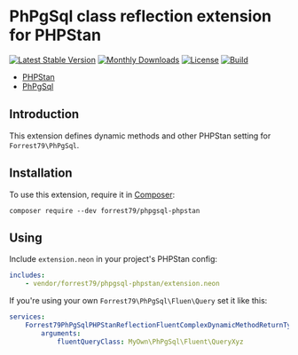 # PhPgSql class reflection extension for PHPStan

[![Latest Stable Version](https://poser.pugx.org/forrest79/phpgsql-phpstan/v)](//packagist.org/packages/forrest79/phpgsql-phpstan)
[![Monthly Downloads](https://poser.pugx.org/forrest79/phpgsql-phpstan/d/monthly)](//packagist.org/packages/forrest79/phpgsql-phpstan)
[![License](https://poser.pugx.org/forrest79/phpgsql-phpstan/license)](//packagist.org/packages/forrest79/phpgsql-phpstan)
[![Build](https://github.com/forrest79/PhPgSql-PHPStan/actions/workflows/build.yml/badge.svg?branch=master)](https://github.com/forrest79/PhPgSql-PHPStan/actions/workflows/build.yml)

* [PHPStan](https://github.com/phpstan/phpstan)
* [PhPgSql](https://github.com/forrest79/PhPgSql)

## Introduction

This extension defines dynamic methods and other PHPStan setting for `Forrest79\PhPgSql`.

## Installation

To use this extension, require it in [Composer](https://getcomposer.org/):

```
composer require --dev forrest79/phpgsql-phpstan
```

## Using

Include `extension.neon` in your project's PHPStan config:

```yaml
includes:
    - vendor/forrest79/phpgsql-phpstan/extension.neon
```

If you're using your own `Forrest79\PhPgSql\Fluen\Query` set it like this:

```yaml
services:
    Forrest79PhPgSqlPHPStanReflectionFluentComplexDynamicMethodReturnTypeExtension:
        arguments:
            fluentQueryClass: MyOwn\PhPgSql\Fluent\QueryXyz
```
